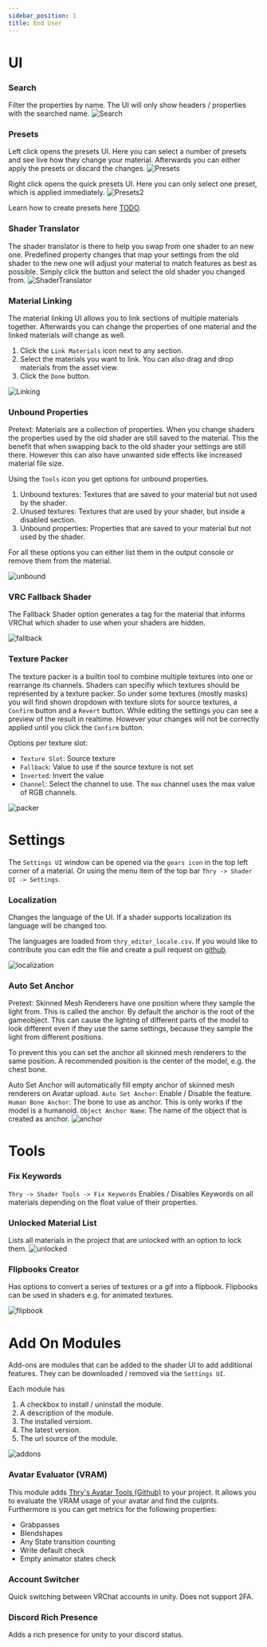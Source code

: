 ```yaml
---
sidebar_position: 1
title: End User
---
```

# UI

### Search
Filter the properties by name. The UI will only show headers / properties with the searched name.
![Search](/img/thryeditor/search.png)

### Presets
Left click opens the presets UI. Here you can select a number of presets and see live how they change your material.
Afterwards you can either apply the presets or discard the changes.
![Presets](/img/thryeditor/presets.png)

Right click opens the quick presets UI. Here you can only select one preset, which is applied immediately.
![Presets2](/img/thryeditor/presets2.png)

Learn how to create presets here [TODO](enduser).

### Shader Translator
The shader translator is there to help you swap from one shader to an new one.
Predefined property changes that map your settings from the old shader to the new one will adjust your material to match features as best as possible.
Simply click the button and select the old shader you changed from.
![ShaderTranslator](/img/thryeditor/shadertranslator.png)

### Material Linking
The material linking UI allows you to link sections of multiple materials together.
Afterwards you can change the properties of one material and the linked materials will change as well.
1. Click the `Link Materials` icon next to any section.
2. Select the materials you want to link.
You can also drag and drop materials from the asset view.
3. Click the `Done` button.

![Linking](/img/thryeditor/linking.png)

### Unbound Properties
Pretext:
Materials are a collection of properties. When you change shaders the properties used by the old shader are still saved to the material.
This the benefit that when swapping back to the old shader your settings are still there.
However this can also have unwanted side effects like increased material file size.

Using the `Tools` icon you get options for unbound properties.
1. Unbound textures: Textures that are saved to your material but not used by the shader.
2. Unused textures: Textures that are used by your shader, but inside a disabled section.
3. Unbound properties: Properties that are saved to your material but not used by the shader.

For all these options you can either list them in the output console or remove them from the material.

![unbound](/img/thryeditor/unbound.png)

### VRC Fallback Shader
The Fallback Shader option generates a tag for the material that informs VRChat which shader to use when your shaders are hidden.

![fallback](/img/thryeditor/fallback.png)

### Texture Packer
The texture packer is a builtin tool to combine multiple textures into one or rearrange its channels.
Shaders can specifiy which textures should be represented by a texture packer.
So under some textures (mostly masks) you will find shown dropdown with texture slots for source textures, a `Confirm` button and a `Revert` button.
While editing the settings you can see a preview of the result in realtime. However your changes will not be correctly applied until you click the `Confirm` button.

Options per texture slot:
- `Texture Slot`: Source texture
- `Fallback`: Value to use if the source texture is not set
- `Inverted`: Invert the value
- `Channel`: Select the channel to use. The `max` channel uses the max value of RGB channels.

![packer](/img/thryeditor/packer.png)

# Settings

The `Settings UI` window can be opened via the `gears icon` in the top left corner of a material. Or using the menu item of the top bar `Thry -> Shader UI -> Settings`.

### Localization
Changes the language of the UI. If a shader supports localization its language will be changed too.

The languages are loaded from `thry_editor_locale.csv`. If you would like to contribute you can edit the file and create a pull request on [github](https://github.com/Thryrallo/ThryEditor).

![localization](/img/thryeditor/localization.png)

### Auto Set Anchor
Pretext:
Skinned Mesh Renderers have one position where they sample the light from. This is called the anchor.
By default the anchor is the root of the gameobject. This can cause the lighting of different parts of the model to look different even if they use the
same settings, because they sample the light from different positions.

To prevent this you can set the anchor all skinned mesh renderers to the same position. A recommended position is the center of the model, e.g. the chest bone.

Auto Set Anchor will automatically fill empty anchor of skinned mesh renderers on Avatar upload.
`Auto Set Anchor`: Enable / Disable the feature.
`Human Bone Anchor`: The bone to use as anchor. This is only works if the model is a humanoid.
`Object Anchor Name`: The name of the object that is created as anchor.
![anchor](/img/thryeditor/anchor.png)
# Tools

### Fix Keywords
`Thry -> Shader Tools -> Fix Keywords`
Enables / Disables Keywords on all materials depending on the float value of their properties.

### Unlocked Material List
Lists all materials in the project that are unlocked with an option to lock them.
![unlocked](/img/thryeditor/unlocked.png)

### Flipbooks Creator
Has options to convert a series of textures or a gif into a flipbook.
Flipbooks can be used in shaders e.g. for animated textures.

![flipbook](/img/thryeditor/flipbook.png)

# Add On Modules
Add-ons are modules that can be added to the shader UI to add additional features.
They can be downloaded / removed via the `Settings UI`.

Each module has
1. A checkbox to install / uninstall the module.
2. A description of the module.
3. The installed versiom.
4. The latest version.
5. The url source of the module.

![addons](/img/thryeditor/addons.png)

### Avatar Evaluator (VRAM)
This module adds [Thry's Avatar Tools (Github)](https://github.com/Thryrallo/VRCAvatarTools) to your project.
It allows you to evaluate the VRAM usage of your avatar and find the culprits.
Furthermore is you can get metrics for the following properties:
- Grabpasses
- Blendshapes
- Any State transition counting
- Write default check
- Empty animator states check

### Account Switcher
Quick switching between VRChat accounts in unity.
Does not support 2FA.

### Discord Rich Presence
Adds a rich presence for unity to your discord status.